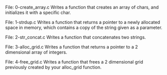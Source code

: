 File: 0-create_array.c Writes a function that creates an array of chars, and initializes it with a specific char.

File: 1-strdup.c Writes a function that returns a pointer to a newly allocated space in memory, which contains a copy of the string given as a parameter.

File: 2-str_concat.c Writes a function that concatenates two strings.

File: 3-alloc_grid.c Writes a function that returns a pointer to a 2 dimensional array of integers.

File: 4-free_grid.c Writes a function that frees a 2 dimensional grid previously created by your alloc_grid function.
